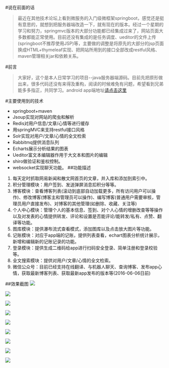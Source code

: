 #说在前面的话
  > 最近在其他技术论坛上看到微服务的入门级微框架springboot，感觉还是挺有意思的，就想到把服务器端改造一下，就有现在的版本。经过一个星期的学习和努力，springmvc版本的大部分功能都已经集成过来了，网站页面大多数都能正常使用。目前还没有集成的是任务调度、ueditor的文件上传(springboot不推荐使用JSP)等，主要做的调整是将原先的大部分的jsp页面换成HTML+thymeleaf实现、把网站所用到的接口全部改成restful风格、maven管理相关jar和依赖关系。

#前言
  > 大家好，这个是本人日常学习的项目--java服务器端源码。目前先把原形做出来，很多代码还没有来得及重构，阅读的时候难免有问题，希望看到兄弟能多多指正，共同学习。android app端地址[请点击这里](https://github.com/LeeDane/app)

#主要使用到的技术
  * springboot+maven
  * Jsoup实现对网站的爬虫和解析
  * Redis对用户信息/文章/心情等进行缓存
  * 用springMVC来支持restful接口风格
  * Solr实现对用户/文章/心情的全文检索
  * Rabbitmq提供消息队列
  * Echarts展示分析结果的图表
  * Ueditor富文本编辑器作用于大文本和图片的编辑
  * shiro做验证和鉴权控制。
  * websocket实现聊天功能。
##功能描述
  1. 每天定时抓取网易新闻和散文网首页的文章，并入库和添加到索引中。
  2. 积分管理模块：用户签到、发送弹屏消息扣积分等等。
  3. 博客模块：查看博客列表(滚动到底部自动加载更多，所有访问用户可以操作)、修改博客(博客主和管理员可以操作)、编写博客(普通用户需要审核，管理员用户直接发布)、对博客的其他管理(如删除、收藏、关注等)
  4. 个人中心模块：管理个人的基本信息、签到、对个人心情的增删改查等等操作以及对发表的心情提供转发、评论和设置是否能评论/能转发/私有、点赞、翻译等功能。
  5. 图库模块：提供瀑布流式查看模式，添加图库以及点击放大图片等功能。
  6. 记账模块：对应于app端的记账，提供列表查看，echart图表分析统计展示，新增和编辑新的记账记录的功能。
  7. 登录模块：提供生成二维码给app进行扫码安全登录、简单注册和登录校验等。
  8. 全文搜索模块：提供对用户/文章/心情的全文检索。
  8. 微信公众号：目前已经支持在线翻译、与机器人聊天、查询博客、发布app心情，获取最新博客列表、获取最新app发布的版本等(2016-06-06日前)

##效果截图
![](http://7xnv8i.com1.z0.glb.clouddn.com/leedaneweb-github-001.png?imageView/2/w/800/q/90)

![](http://7xnv8i.com1.z0.glb.clouddn.com/leedaneweb-github-002.png?imageView/2/w/800/q/90)

![](http://7xnv8i.com1.z0.glb.clouddn.com/leedaneweb-github-003.png?imageView/2/w/800/q/90)

![](http://7xnv8i.com1.z0.glb.clouddn.com/leedaneweb-github-004.png?imageView/2/w/800/q/90)

![](http://7xnv8i.com1.z0.glb.clouddn.com/leedaneweb-github-005.png?imageView/2/w/800/q/90)

![](http://7xnv8i.com1.z0.glb.clouddn.com/leedaneweb-github-006.png?imageView/2/w/800/q/90)

![](http://7xnv8i.com1.z0.glb.clouddn.com/leedaneweb-github-007.png?imageView/2/w/800/q/90)

![](http://7xnv8i.com1.z0.glb.clouddn.com/leedaneweb-github-008.png?imageView/2/w/800/q/90)

![](http://7xnv8i.com1.z0.glb.clouddn.com/leedaneweb-github-010.png?imageView/2/w/800/q/90)





